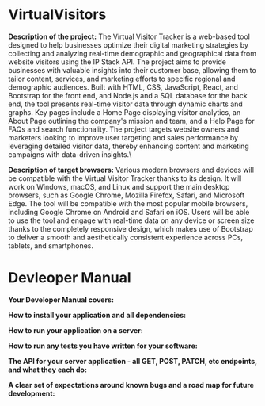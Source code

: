 # VirtualVisitors
**Description of the project:** The Virtual Visitor Tracker is a web-based tool designed to help businesses optimize their digital marketing strategies by collecting and analyzing real-time demographic and geographical data from website visitors using the IP Stack API. The project aims to provide businesses with valuable insights into their customer base, allowing them to tailor content, services, and marketing efforts to specific regional and demographic audiences. Built with HTML, CSS, JavaScript, React, and Bootstrap for the front end, and Node.js and a SQL database for the back end, the tool presents real-time visitor data through dynamic charts and graphs. Key pages include a Home Page displaying visitor analytics, an About Page outlining the company's mission and team, and a Help Page for FAQs and search functionality. The project targets website owners and marketers looking to improve user targeting and sales performance by leveraging detailed visitor data, thereby enhancing content and marketing campaigns with data-driven insights.\

**Description of target browsers:** Various modern browsers and devices will be compatible with the Virtual Visitor Tracker thanks to its design. It will work on Windows, macOS, and Linux and support the main desktop browsers, such as Google Chrome, Mozilla Firefox, Safari, and Microsoft Edge. The tool will be compatible with the most popular mobile browsers, including Google Chrome on Android and Safari on iOS. Users will be able to use the tool and engage with real-time data on any device or screen size thanks to the completely responsive design, which makes use of Bootstrap to deliver a smooth and aesthetically consistent experience across PCs, tablets, and smartphones.

# Devleoper Manual

**Your Developer Manual covers:**

**How to install your application and all dependencies:**

**How to run your application on a server:**

**How to run any tests you have written for your software:**

**The API for your server application - all GET, POST, PATCH, etc endpoints, and what they each do:**

**A clear set of expectations around known bugs and a road map for future development:**
